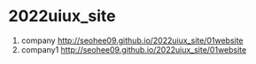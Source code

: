# 2022uiux_site
1. company http://seohee09.github.io/2022uiux_site/01website
1. company1 http://seohee09.github.io/2022uiux_site/01website